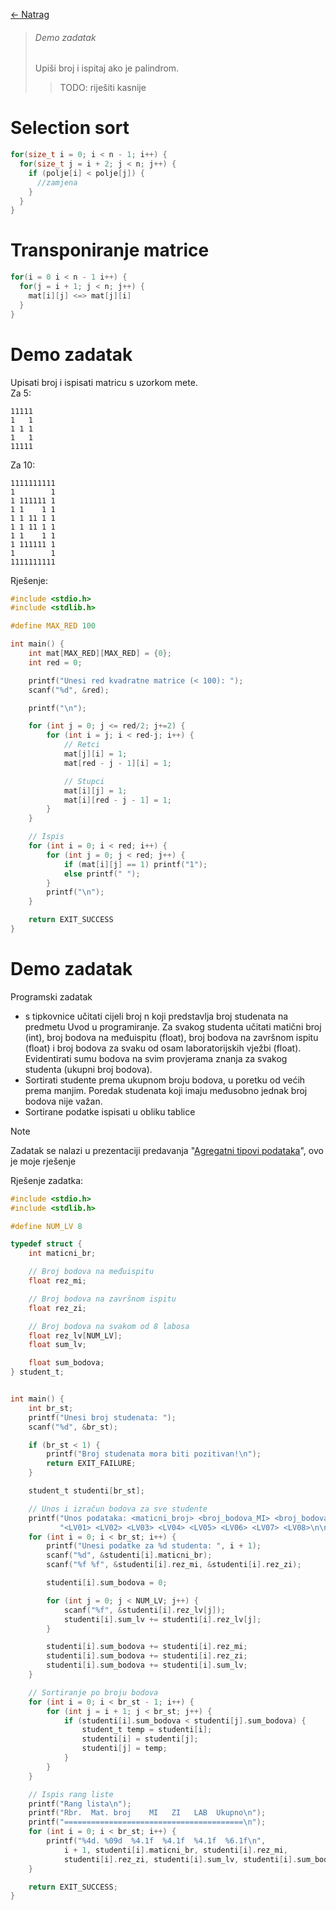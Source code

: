 [← Natrag](..)

>###### Demo zadatak
>Upiši broj i ispitaj ako je palindrom.
>> TODO: riješiti kasnije

# Selection sort

```c
for(size_t i = 0; i < n - 1; i++) {
  for(size_t j = i + 2; j < n; j++) {
    if (polje[i] < polje[j]) {
      //zamjena
    }
  }
}
```

# Transponiranje matrice

```c
for(i = 0 i < n - 1 i++) {
  for(j = i + 1; j < n; j++) {
    mat[i][j] <=> mat[j][i]
  }
}
```

# Demo zadatak
Upisati broj i ispisati matricu s uzorkom mete.
<br>
Za 5:
```
11111
1   1
1 1 1
1   1
11111
```

Za 10:
```
1111111111
1        1
1 111111 1
1 1    1 1
1 1 11 1 1
1 1 11 1 1
1 1    1 1
1 111111 1
1        1
1111111111
```

Rješenje:
```c
#include <stdio.h>
#include <stdlib.h>

#define MAX_RED 100

int main() {
	int mat[MAX_RED][MAX_RED] = {0};
	int red = 0;

	printf("Unesi red kvadratne matrice (< 100): ");
	scanf("%d", &red);

	printf("\n");

	for (int j = 0; j <= red/2; j+=2) {
		for (int i = j; i < red-j; i++) {
			// Retci
			mat[j][i] = 1;
			mat[red - j - 1][i] = 1;

			// Stupci
			mat[i][j] = 1;
			mat[i][red - j - 1] = 1;
		}
	}

	// Ispis
	for (int i = 0; i < red; i++) {
		for (int j = 0; j < red; j++) {
			if (mat[i][j] == 1) printf("1");
			else printf(" ");
		}
		printf("\n");
	}

	return EXIT_SUCCESS
}
```


# Demo zadatak
Programski zadatak
- s tipkovnice učitati cijeli broj n koji predstavlja broj studenata na predmetu Uvod u programiranje. Za svakog studenta učitati matični broj (int), broj bodova na međuispitu (float), broj bodova na završnom ispitu (float) i broj bodova za svaku od osam laboratorijskih vježbi (float). Evidentirati sumu bodova na svim provjerama znanja za svakog studenta (ukupni broj bodova).
- Sortirati studente prema ukupnom broju bodova, u poretku od većih prema manjim. Poredak studenata koji imaju međusobno jednak broj bodova nije važan.
- Sortirane podatke ispisati u obliku tablice
> [!note]
> Zadatak se nalazi u prezentaciji predavanja "[Agregatni tipovi podataka](https://www.fer.unizg.hr/_download/repository/07-AgregatniTipoviPodataka.pdf)", ovo je moje rješenje

Rješenje zadatka:
```c
#include <stdio.h>
#include <stdlib.h>

#define NUM_LV 8

typedef struct {
	int maticni_br;

	// Broj bodova na međuispitu
	float rez_mi;

	// Broj bodova na završnom ispitu
	float rez_zi;

	// Broj bodova na svakom od 8 labosa
	float rez_lv[NUM_LV];
	float sum_lv;

	float sum_bodova;
} student_t;


int main() {
	int br_st;
	printf("Unesi broj studenata: ");
	scanf("%d", &br_st);

	if (br_st < 1) {
		printf("Broj studenata mora biti pozitivan!\n");
		return EXIT_FAILURE;
	}

	student_t studenti[br_st];

	// Unos i izračun bodova za sve studente
	printf("Unos podataka: <maticni_broj> <broj_bodova_MI> <broj_bodova_ZI> "
	       "<LV01> <LV02> <LV03> <LV04> <LV05> <LV06> <LV07> <LV08>\n\n");
	for (int i = 0; i < br_st; i++) {
		printf("Unesi podatke za %d studenta: ", i + 1);
		scanf("%d", &studenti[i].maticni_br);
		scanf("%f %f", &studenti[i].rez_mi, &studenti[i].rez_zi);

		studenti[i].sum_bodova = 0;

		for (int j = 0; j < NUM_LV; j++) {
			scanf("%f", &studenti[i].rez_lv[j]);
			studenti[i].sum_lv += studenti[i].rez_lv[j];
		}

		studenti[i].sum_bodova += studenti[i].rez_mi;
		studenti[i].sum_bodova += studenti[i].rez_zi;
		studenti[i].sum_bodova += studenti[i].sum_lv;
	}

	// Sortiranje po broju bodova
	for (int i = 0; i < br_st - 1; i++) {
		for (int j = i + 1; j < br_st; j++) {
			if (studenti[i].sum_bodova < studenti[j].sum_bodova) {
				student_t temp = studenti[i];
				studenti[i] = studenti[j];
				studenti[j] = temp;
			}
		}
	}

	// Ispis rang liste
	printf("Rang lista\n");
	printf("Rbr.  Mat. broj    MI   ZI   LAB  Ukupno\n");
	printf("========================================\n");
	for (int i = 0; i < br_st; i++) {
		printf("%4d. %09d  %4.1f  %4.1f  %4.1f  %6.1f\n",
		    i + 1, studenti[i].maticni_br, studenti[i].rez_mi,
		    studenti[i].rez_zi, studenti[i].sum_lv, studenti[i].sum_bodova);
	}

	return EXIT_SUCCESS;
}
```
